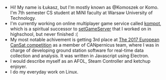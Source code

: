 - Hi! My name is Łukasz, but I'm mostly known as @Komoszek or Komo. I'm 7th semester CS student at MiNI faculty at Warsaw University of Technology.
- I'm currently working on online multiplayer game service called [kompot](https://github.com/Komoszek/kompot), which is a spiritual successor to [setGameServer](https://github.com/Komoszek/setGameServer) that I worked on in highschool, but never finished :(
- My most notable achivement is getting 3rd place at [The 2017 European CanSat competition](https://www.esa.int/Education/CanSat/The_2017_European_CanSat_Competition_winners_are) as a member of CANpernicus team, where I was in charge of developing ground station software for real-time data collection and analysis. It was written in Javascript using Electron.
- I would describe myself as an AFOL, Steam Controller and ketchup enjoyer.
- I do my everyday work on Linux.
<!---
Komoszek/Komoszek is a ✨ special ✨ repository because its `README.md` (this file) appears on your GitHub profile.
You can click the Preview link to take a look at your changes.
--->

